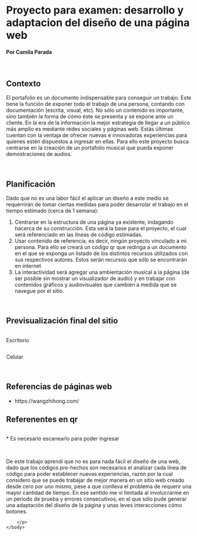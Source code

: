 <html>
    <body>
        <h1> Proyecto para examen: desarrollo y adaptacion del diseño de una página web </h1>
        <!-- Buscar en "How to" de W3 -->
        <h4> Por Camila Parada </h4>
        <br>
        <h2> Contexto </h2>
          <p> El portafolio es un documento indispensable para conseguir un trabajo. Este tiene la función de exponer todo el trabajo de una persona, contando con documentación (escrita, visual, etc). No sólo un contenido es importante, sino también la forma de cómo éste se presenta y se expone ante un cliente. En la era de la información la mejor estrategia de llegar a un público más amplio es mediante redes sociales y páginas web. Estás últimas cuentan con la ventaja de ofrecer nuevas e innovadoras experiencias para quienes estén dispuestos a ingresar en ellas.  Para ello este proyecto busca centrarse en la creación de un portafolio musical que pueda exponer demostraciones de audios. </p>
        <br>
        <h2> Planificación </h2>
          <p> Dado que no es una labor fácil el aplicar un diseño a este medio se requerrirán de tomar ciertas medidas para poder desarrolar el trabajo en el tiempo estimado (cerca de 1 semana):</p>
        <ol>
         <li> Centrarse en la estructura de una página ya existente, indagando hacerca de su construcción. Esta será la base para el proyecto, el cual será referenciado en las líneas de código estimadas.</li>
         <li> Usar contenido de referencia, es decir, ningún proyecto vinculado a mi persona. Para ello se creará un código qr que rediriga a un documento en el que se exponga un listado de los distintos recursos útilizados con sus respectivos autores. Estos serán recursos que sólo se encontrarán en internet </li>
         <li>La interactividad será agregar una ambientación musical a la página (de ser posible sin mostrar un visualizador de audio) y en trabajar con contenidos gráficos y audiovisuales que cambien a medida que se navegue por el sitio.</li>
        </ol>
        <br>
        <h2> Previsualización final del sitio </h2>
          <img src= "">
           <p> Escritorio </p>
          <img src= "">
           <p> Celular </p>
        <br>
        <h2> Referencias de páginas web </h2>
        <ul>
         <li> https://wangzhihong.com/ </li>
         </ul>  
        <h2> Referenentes en qr </h2>
          <img src= "">
          <p> * Es necesario escanearlo para poder ingresar </p>
        <br>
        <p> De este trabajo aprendí que no es para nada fácil el diseño de una web, dado que los códigos pre-hechos son necesarios el analizar cada línea de código para poder establecer nuevas experiencias, razón por la cual considero que se puede trabajar de mejor manera en un sitio web creado desde cero por uno mismo, pese a que conlleva el problema de requerir una mayor cantidad de tiempo. En ese sentido me vi limitada al involucrarme en un periodo de prueba y errores consecutivos, en el que sólo pude generar una adaptación del diseño de la página y unas leves interacciones cómo botones.
            
        </p>
    </body>

</html>
